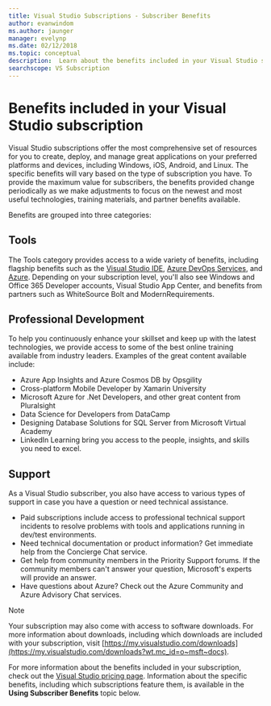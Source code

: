 ```yaml
---
title: Visual Studio Subscriptions - Subscriber Benefits
author: evanwindom
ms.author: jaunger
manager: evelynp
ms.date: 02/12/2018
ms.topic: conceptual
description:  Learn about the benefits included in your Visual Studio subscription
searchscope: VS Subscription
---
```


# Benefits included in your Visual Studio subscription

Visual Studio subscriptions offer the most comprehensive set of resources for you to create, deploy, and manage great applications on your preferred platforms and devices, including Windows, iOS, Android, and Linux.  The specific benefits will vary based on the type of subscription you have.  To provide the maximum value for subscribers, the benefits provided change periodically as we make adjustments to focus on the newest and most useful technologies, training materials, and partner benefits available.

Benefits are grouped into three categories:

## Tools
The Tools category provides access to a wide variety of benefits, including flagship benefits such as the [Visual Studio IDE](vs-ide-benefit.md), [Azure DevOps Services](vs-azure-devops.md), and [Azure](vs-azure.md).  Depending on your subscription level, you'll also see Windows and Office 365 Developer accounts, Visual Studio App Center, and benefits from partners such as WhiteSource Bolt and ModernRequirements.

## Professional Development
To help you continuously enhance your skillset and keep up with the latest technologies, we provide access to some of the best online training available from industry leaders. Examples of the great content available include:
- Azure App Insights and Azure Cosmos DB by Opsgility
- Cross-platform Mobile Developer by Xamarin University
- Microsoft Azure for .Net Developers, and other great content from Pluralsight
- Data Science for Developers from DataCamp
- Designing Database Solutions for SQL Server from Microsoft Virtual Academy
- LinkedIn Learning bring you access to the people, insights, and skills you need to excel.

## Support
As a Visual Studio subscriber, you also have access to various types of support in case you have a question or need technical assistance.
- Paid subscriptions include access to professional technical support incidents to resolve problems with tools and applications running in dev/test environments.
- Need technical documentation or product information?  Get immediate help from the Concierge Chat service.
- Get help from community members in the Priority Support forums.  If the community members can't answer your question, Microsoft's experts will provide an answer.
- Have questions about Azure?  Check out the Azure Community and Azure Advisory Chat services.

> [!NOTE]
> Your subscription may also come with access to software downloads.  For more information about downloads, including which downloads are included with your subscription, visit [https://my.visualstudio.com/downloads](https://my.visualstudio.com/downloads?wt.mc_id=o~msft~docs).

For more information about the benefits included in your subscription, check out the [Visual Studio pricing page](https://visualstudio.microsoft.com/vs/pricing/).  Information about the specific benefits, including which subscriptions feature them, is available in the **Using Subscriber Benefits** topic below.
